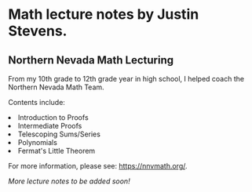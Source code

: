 Math lecture notes by Justin Stevens.
=================
Northern Nevada Math Lecturing 
-------------
From my 10th grade to 12th grade year in high school, I helped coach the Northern Nevada Math Team. 

Contents include:
<li>  Introduction to Proofs  </li>
<li> Intermediate Proofs </li>
<li>  Telescoping Sums/Series </li>
<li>  Polynomials </li>
<li>  Fermat's Little Theorem </li>  

For more information, please see:  https://nnvmath.org/.  

<p> <em> More lecture notes to be added soon!  </em>
